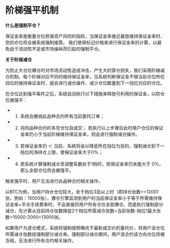 # 阶梯强平机制

**什么是强制平仓？**

保证金率是衡量仓位担保资产风险的指标，当保证金率接近最低维持保证金率时，您的仓位将会被系统强制接管。 我们使用标记价格来进行保证金率的计算，以避免由于流动性不足或市场操纵而引起的强制平仓。

**关于阶梯减仓**

为防止大仓位爆仓时对市场流动性造成冲击，产生大的穿仓损失，我们采用阶梯减仓机制。每个阶梯对应不同的维持保证金率，当系统判断保证金不够当前仓位所在挡位的维持保证金时，就会进行减仓操作，减少仓位数量到下一挡位对应的仓位。

在仓位达到强平条件之后，系统自动执行以下措施来释放可利用的保证金，以防仓位被强平：
* 1. 系统会撤销此品种合约所有当前委托订单；
* 2. 将同品种合约的多空仓位自成交； 若执行以上步骤后此时用户仓位的保证金率仍小于当前阶梯维持保证金率，则会进行强制减仓操作。 
* 3. 若保证金率仍 ＜ 当前，系统将会以降低所在挡位为目的，强制减仓到下一档位的净持仓上限，使保证金率大于0%；
* 4. 若系统计算强制减仓至调整系数处于1档时，担保证金率仍未能大于 0%，那么全部仓位将会被强平。

触发强平时，用户无法进行此品种合约相关操作。

以BTC为例，当用户持仓仓位较大，处于档位3及以上时（即持仓张数>=12001张，例如：15000张），爆仓引擎监测到用户的当前保证金率小于等于所需维持保证金率+平仓手续费率时，不会直接将用户所有仓位全部爆仓。而是执行强制部分减仓，先计算从目前持仓张数降低2个档位所需减仓张数=当前张数-档位1最大张数=15000-2000=13000张。

如果用户为逐仓模式，系统将强制按照略优于最新成交价的委托价，将用户该仓位所需减仓张数挂强制部分减仓单。强制部分减仓期间，用户该合约该方向仓位将被冻结，无法进行所有合约相关操作。